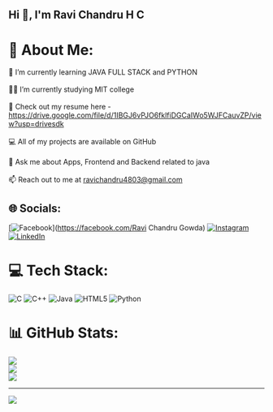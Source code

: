 ## Hi  👋, I'm Ravi Chandru H C

# 💫 About Me:
🌱 I’m currently learning JAVA FULL STACK and PYTHON <br><br>👨‍💻 I’m currently studying MIT college<br><br>📑 Check out my resume here - https://drive.google.com/file/d/1IBGJ6vPJO6fklfiDGCaIWo5WJFCauvZP/view?usp=drivesdk<br><br>💻 All of my projects are available on GitHub<br><br>💬 Ask me about Apps, Frontend and Backend related to java<br><br>📫 Reach out to me at ravichandru4803@gmail.com


## 🌐 Socials:
[![Facebook](https://img.shields.io/badge/Facebook-%231877F2.svg?logo=Facebook&logoColor=white)](https://facebook.com/Ravi Chandru Gowda) [![Instagram](https://img.shields.io/badge/Instagram-%23E4405F.svg?logo=Instagram&logoColor=white)](https://instagram.com/____ravi____gowda_) [![LinkedIn](https://img.shields.io/badge/LinkedIn-%230077B5.svg?logo=linkedin&logoColor=white)](https://linkedin.com/in/https://www.linkedin.com/in/ravi-chandru-h-c-51057b255) 

# 💻 Tech Stack:
![C](https://img.shields.io/badge/c-%2300599C.svg?style=flat&logo=c&logoColor=white) ![C++](https://img.shields.io/badge/c++-%2300599C.svg?style=flat&logo=c%2B%2B&logoColor=white) ![Java](https://img.shields.io/badge/java-%23ED8B00.svg?style=flat&logo=openjdk&logoColor=white) ![HTML5](https://img.shields.io/badge/html5-%23E34F26.svg?style=flat&logo=html5&logoColor=white) ![Python](https://img.shields.io/badge/python-3670A0?style=flat&logo=python&logoColor=ffdd54)
# 📊 GitHub Stats:
![](https://github-readme-stats.vercel.app/api?username=Ravichandrugowda&theme=vue&hide_border=false&include_all_commits=true&count_private=true)<br/>
![](https://nirzak-streak-stats.vercel.app/?user=Ravichandrugowda&theme=vue&hide_border=false)<br/>
![](https://github-readme-stats.vercel.app/api/top-langs/?username=Ravichandrugowda&theme=vue&hide_border=false&include_all_commits=true&count_private=true&layout=compact)

---
[![](https://visitcount.itsvg.in/api?id=Ravichandrugowda&icon=0&color=0)](https://visitcount.itsvg.in)

<!-- Proudly created with GPRM ( https://gprm.itsvg.in ) -->

